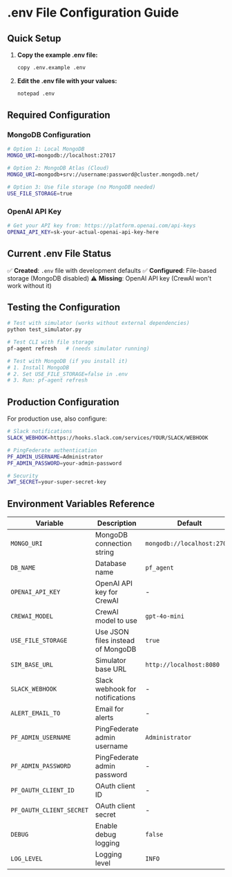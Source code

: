 # .env File Configuration Guide

## Quick Setup

1. **Copy the example .env file:**
   ```bash
   copy .env.example .env
   ```

2. **Edit the .env file with your values:**
   ```bash
   notepad .env
   ```

## Required Configuration

### MongoDB Configuration
```bash
# Option 1: Local MongoDB
MONGO_URI=mongodb://localhost:27017

# Option 2: MongoDB Atlas (Cloud)
MONGO_URI=mongodb+srv://username:password@cluster.mongodb.net/

# Option 3: Use file storage (no MongoDB needed)
USE_FILE_STORAGE=true
```

### OpenAI API Key
```bash
# Get your API key from: https://platform.openai.com/api-keys
OPENAI_API_KEY=sk-your-actual-openai-api-key-here
```

## Current .env File Status

✅ **Created**: `.env` file with development defaults
✅ **Configured**: File-based storage (MongoDB disabled)
⚠️ **Missing**: OpenAI API key (CrewAI won't work without it)

## Testing the Configuration

```bash
# Test with simulator (works without external dependencies)
python test_simulator.py

# Test CLI with file storage
pf-agent refresh   # (needs simulator running)

# Test with MongoDB (if you install it)
# 1. Install MongoDB
# 2. Set USE_FILE_STORAGE=false in .env
# 3. Run: pf-agent refresh
```

## Production Configuration

For production use, also configure:

```bash
# Slack notifications
SLACK_WEBHOOK=https://hooks.slack.com/services/YOUR/SLACK/WEBHOOK

# PingFederate authentication
PF_ADMIN_USERNAME=Administrator
PF_ADMIN_PASSWORD=your-admin-password

# Security
JWT_SECRET=your-super-secret-key
```

## Environment Variables Reference

| Variable | Description | Default | Required |
|----------|-------------|---------|----------|
| `MONGO_URI` | MongoDB connection string | `mongodb://localhost:27017` | No (if USE_FILE_STORAGE=true) |
| `DB_NAME` | Database name | `pf_agent` | No |
| `OPENAI_API_KEY` | OpenAI API key for CrewAI | - | Yes (for NL features) |
| `CREWAI_MODEL` | CrewAI model to use | `gpt-4o-mini` | No |
| `USE_FILE_STORAGE` | Use JSON files instead of MongoDB | `true` | No |
| `SIM_BASE_URL` | Simulator base URL | `http://localhost:8080` | No |
| `SLACK_WEBHOOK` | Slack webhook for notifications | - | No |
| `ALERT_EMAIL_TO` | Email for alerts | - | No |
| `PF_ADMIN_USERNAME` | PingFederate admin username | `Administrator` | No |
| `PF_ADMIN_PASSWORD` | PingFederate admin password | - | No |
| `PF_OAUTH_CLIENT_ID` | OAuth client ID | - | No |
| `PF_OAUTH_CLIENT_SECRET` | OAuth client secret | - | No |
| `DEBUG` | Enable debug logging | `false` | No |
| `LOG_LEVEL` | Logging level | `INFO` | No |
